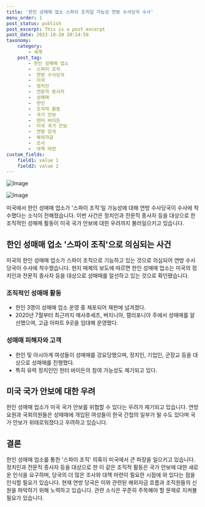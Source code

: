 ```yaml
---
title: '한인 성매매 업소 스파이 조직일 가능성 연방 수사당국 수사'
menu_order: 1
post_status: publish
post_excerpt: This is a post excerpt
post_date: 2023-10-20 20:14:59
taxonomy:
    category:
        - 세계
    post_tag:
        - 한인 성매매 업소
        -  스파이 조직
        -  연방 수사당국
        -  미국
        -  정치인
        -  전문직 종사자
        -  성매매
        -  한인
        -  조직적 활동
        -  국가 안보
        -  헌터 바이든
        -  미국 국가 안보
        -  연방 당국
        -  해외자금
        -  조사
        -  대책 마련
custom_fields:
    field1: value 1
    field2: value 2
---
```


![Image](https://imgnews.pstatic.net/image/011/2024/02/07/0004297096_001_20240207103401027.jpg?type=w647)

![Image](https://imgnews.pstatic.net/image/011/2024/02/07/0004297096_002_20240207103401057.jpg?type=w647)


미국에서 한인 성매매 업소가 '스파이 조직'일 가능성에 대해 연방 수사당국이 수사에 착수했다는 소식이 전해졌습니다. 이번 사건은 정치인과 전문직 종사자 등을 대상으로 한 조직적인 성매매 활동이 미국 국가 안보에 대한 우려까지 불러일으키고 있습니다.

## 한인 성매매 업소 '스파이 조직'으로 의심되는 사건
미국의 한인 성매매 업소가 스파이 조직으로 기능하고 있는 것으로 의심되어 연방 수사당국이 수사에 착수했습니다. 현지 매체의 보도에 따르면 한인 성매매 업소는 미국의 정치인과 전문직 종사자 등을 대상으로 성매매를 알선하고 있는 것으로 확인됐습니다.

### 조직적인 성매매 활동
- 한인 3명이 성매매 업소 운영 중 체포되어 재판에 넘겨졌다.
- 2020년 7월부터 최근까지 매사추세츠, 버지니아, 캘리포니아 주에서 성매매를 알선했으며, 고급 아파트 9곳을 임대해 운영했다.

### 성매매 피해자와 고객
- 한인 및 아시아계 여성들이 성매매를 강요당했으며, 정치인, 기업인, 군장교 등을 대상으로 성매매를 진행했다.
- 특히 유력 정치인인 헌터 바이든의 참여 가능성도 제기되고 있다.

## 미국 국가 안보에 대한 우려
한인 성매매 업소가 미국 국가 안보를 위협할 수 있다는 우려가 제기되고 있습니다. 연방 요원과 국회의원들은 성매매에 개입된 여성들이 한국 간첩의 일부가 될 수도 있다며 국가 안보가 위태로워졌다고 우려하고 있습니다.

## 결론
한인 성매매 업소를 통한 '스파이 조직' 의혹이 미국에서 큰 파장을 일으키고 있습니다. 정치인과 전문직 종사자 등을 대상으로 한 이 같은 조직적 활동은 국가 안보에 대한 새로운 인식을 요구하며, 당국의 더 많은 조사와 대책 마련이 필요한 시점에 와 있다는 점을 인식할 필요가 있습니다. 현재 연방 당국은 이와 관련된 해외자금 흐름과 조직원들의 신원을 파악하기 위해 노력하고 있습니다. 관련 소식은 꾸준히 주목해야 할 문제로 지켜볼 필요가 있습니다.
